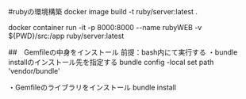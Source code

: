 #rubyの環境構築
docker image build -t ruby/server:latest .

docker container run -it -p 8000:8000 --name rubyWEB -v ${PWD}/src:/app ruby/server:latest

##　Gemfileの中身をインストール
前提：bash内にて実行する
・bundle installのインストール先を指定する
bundle config -local set path 'vendor/bundle'

・Gemfileのライブラリをインストール
bundle install
